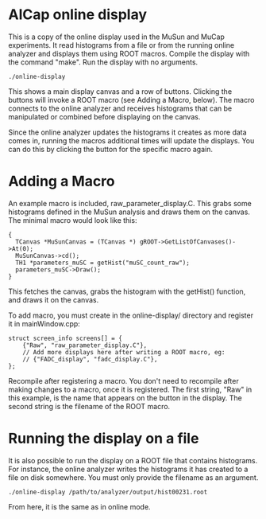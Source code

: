 AlCap online display
====================

This is a copy of the online display used in the MuSun and
MuCap experiments. It read histograms from a file or from
the running online analyzer and displays them using ROOT
macros. Compile the display with the command "make". Run the
display with no arguments.

    ./online-display

This shows a main display canvas and a row of buttons. Clicking
the buttons will invoke a ROOT macro (see Adding a Macro, below).
The macro connects to the online analyzer and receives histograms
that can be manipulated or combined before displaying on the canvas.

Since the online analyzer updates the histograms it creates as more
data comes in, running the macros additional times will update the
displays. You can do this by clicking the button for the specific
macro again.

Adding a Macro
==============

An example macro is included, raw_parameter_display.C. This grabs
some histograms defined in the MuSun analysis and draws them on 
the canvas. The minimal macro would look like this:

    {
      TCanvas *MuSunCanvas = (TCanvas *) gROOT->GetListOfCanvases()->At(0);
      MuSunCanvas->cd();
      TH1 *parameters_muSC = getHist("muSC_count_raw");
      parameters_muSC->Draw();
    }

This fetches the canvas, grabs the histogram with the getHist() function,
and draws it on the canvas.

To add macro, you must create in the online-display/ directory and 
register it in mainWindow.cpp:

    struct screen_info screens[] = {
        {"Raw", "raw_parameter_display.C"},
        // Add more displays here after writing a ROOT macro, eg:
        // {"FADC_display", "fadc_display.C"},
    };

Recompile after registering a macro. You don't need to recompile after
making changes to a macro, once it is registered. The first string,
"Raw" in this example, is the name that appears on the button in the
display. The second string is the filename of the ROOT macro.

Running the display on a file
=============================

It is also possible to run the display on a ROOT file that contains
histograms. For instance, the online analyzer writes the histograms
it has created to a file on disk somewhere. You must only provide the 
filename as an argument.

    ./online-display /path/to/analyzer/output/hist00231.root

From here, it is the same as in online mode.
